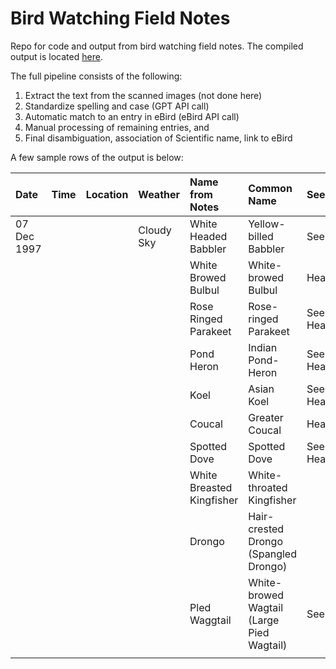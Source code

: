 # Bird Watching Field Notes

Repo for code and output from bird watching field notes. The compiled output is located [here](output/field_notes.md).

The full pipeline consists of the following:
1. Extract the text from the scanned images (not done here)
2. Standardize spelling and case (GPT API call)
3. Automatic match to an entry in eBird (eBird API call)
4. Manual processing of remaining entries, and
5. Final disambiguation, association of Scientific name, link to eBird

A few sample rows of the output is below:


| Date        | Time               | Location                             | Weather                    | Name from Notes              | Common Name                                             | Seen/Heard     | Count        | Male/Female   | Comments                                           | Scientific Name                 | eBird URL                                                                                                         |
|:------------|:-------------------|:-------------------------------------|:---------------------------|:-----------------------------|:--------------------------------------------------------|:---------------|:-------------|:--------------|:---------------------------------------------------|:--------------------------------|:------------------------------------------------------------------------------------------------------------------|
| 07 Dec 1997 |                    |                                      | Cloudy Sky                 | White Headed Babbler         | Yellow-billed Babbler                                   | Seen           |              |               |                                                    | Argya affinis                   | [Yellow-billed Babbler]("https://ebird.org/species/yebbab1?siteLanguage=en_IN")                                   |
|                 |                    |                                      |                            | White Browed Bulbul          | White-browed Bulbul                                     | Heard          |              |               |                                                    | Pycnonotus luteolus             | [White-browed Bulbul]("https://ebird.org/species/whbbul2?siteLanguage=en_IN")                                     |
|                 |                    |                                      |                            | Rose Ringed Parakeet         | Rose-ringed Parakeet                                    | Seen And Heard |              |               |                                                    | Psittacula krameri              | [Rose-ringed Parakeet]("https://ebird.org/species/rorpar?siteLanguage=en_IN")                                     |
|                 |                    |                                      |                            | Pond Heron                   | Indian Pond-Heron                                       | Seen And Heard |              |               |                                                    | Ardeola grayii                  | [Indian Pond-Heron]("https://ebird.org/species/inpher1?siteLanguage=en_IN")                                       |
|                 |                    |                                      |                            | Koel                         | Asian Koel                                              | Seen And Heard |              |               |                                                    | Eudynamys scolopaceus           | [Asian Koel]("https://ebird.org/species/asikoe2?siteLanguage=en_IN")                                              |
|                 |                    |                                      |                            | Coucal                       | Greater Coucal                                          | Heard          |              |               |                                                    | Centropus sinensis              | [Greater Coucal]("https://ebird.org/species/grecou1?siteLanguage=en_IN")                                          |
|                 |                    |                                      |                            | Spotted Dove                 | Spotted Dove                                            | Seen And Heard |              |               |                                                    | Spilopelia chinensis            | [Spotted Dove]("https://ebird.org/species/spodov?siteLanguage=en_IN")                                             |
|                 |                    |                                      |                            | White Breasted Kingfisher    | White-throated Kingfisher                               |                |              |               |                                                    | Halcyon smyrnensis              | [White-throated Kingfisher]("https://ebird.org/species/whtkin2?siteLanguage=en_IN")                               |
|                 |                    |                                      |                            | Drongo                       | Hair-crested Drongo (Spangled Drongo)                   |                |              |               |                                                    | Dicrurus hottentottus           | [Hair-crested Drongo (Spangled Drongo)]("https://ebird.org/species/hacdro1?siteLanguage=en_IN")                   |
|                 |                    |                                      |                            | Pled Waggtail                | White-browed Wagtail (Large Pied Wagtail)               | Seen           |              |               |                                                    | Motacilla maderaspatensis       | [White-browed Wagtail (Large Pied Wagtail)]("https://ebird.org/species/whbwag1?siteLanguage=en_IN")               |
|                |                    |                                      